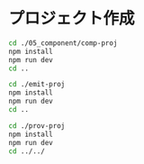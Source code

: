 # プロジェクト作成

```sh
cd ./05_component/comp-proj
npm install
npm run dev
cd ..
```

```sh
cd ./emit-proj
npm install
npm run dev
cd ..
```

```sh
cd ./prov-proj
npm install
npm run dev
cd ../../
```
